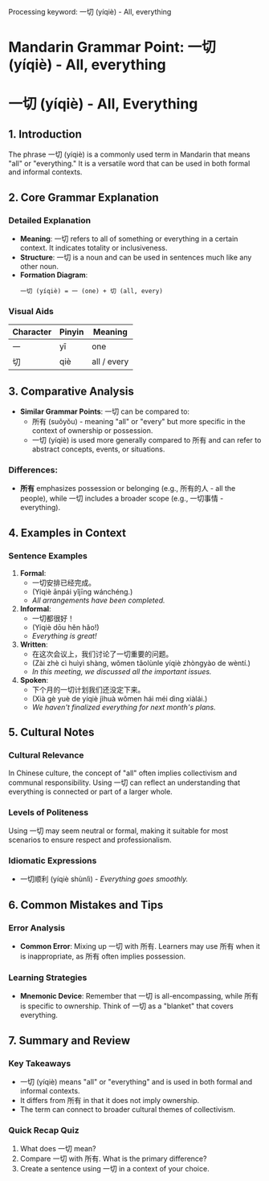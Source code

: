Processing keyword: 一切 (yíqiè) - All, everything
# Mandarin Grammar Point: 一切 (yíqiè) - All, everything
# 一切 (yíqiè) - All, Everything
## 1. Introduction
The phrase 一切 (yíqiè) is a commonly used term in Mandarin that means "all" or "everything." It is a versatile word that can be used in both formal and informal contexts. 
## 2. Core Grammar Explanation
### Detailed Explanation
- **Meaning**: 一切 refers to all of something or everything in a certain context. It indicates totality or inclusiveness.
- **Structure**: 一切 is a noun and can be used in sentences much like any other noun.
- **Formation Diagram**:
  ```
  一切 (yíqiè) = 一 (one) + 切 (all, every)
  ```
### Visual Aids
| Character | Pinyin | Meaning     |
|-----------|--------|-------------|
| 一        | yī     | one         |
| 切       | qiè    | all / every  |
## 3. Comparative Analysis
- **Similar Grammar Points**: 一切 can be compared to:
  - 所有 (suǒyǒu) - meaning "all" or "every" but more specific in the context of ownership or possession.
  - 一切 (yíqiè) is used more generally compared to 所有 and can refer to abstract concepts, events, or situations.
### Differences:
- **所有** emphasizes possession or belonging (e.g., 所有的人 - all the people), while 一切 includes a broader scope (e.g., 一切事情 - everything).
## 4. Examples in Context
### Sentence Examples
1. **Formal**: 
   - 一切安排已经完成。 
   - (Yíqiè ānpái yǐjīng wánchéng.)
   - *All arrangements have been completed.*
2. **Informal**:
   - 一切都很好！ 
   - (Yíqiè dōu hěn hǎo!)
   - *Everything is great!*
3. **Written**:
   - 在这次会议上，我们讨论了一切重要的问题。
   - (Zài zhè cì huìyì shàng, wǒmen tǎolùnle yíqiè zhòngyào de wèntí.)
   - *In this meeting, we discussed all the important issues.*
4. **Spoken**:
   - 下个月的一切计划我们还没定下来。
   - (Xià gè yuè de yíqiè jìhuà wǒmen hái méi dìng xiàlái.)
   - *We haven't finalized everything for next month's plans.*
## 5. Cultural Notes
### Cultural Relevance
In Chinese culture, the concept of "all" often implies collectivism and communal responsibility. Using 一切 can reflect an understanding that everything is connected or part of a larger whole.
### Levels of Politeness
Using 一切 may seem neutral or formal, making it suitable for most scenarios to ensure respect and professionalism.
### Idiomatic Expressions
- 一切顺利 (yíqiè shùnlì) - *Everything goes smoothly.*
## 6. Common Mistakes and Tips
### Error Analysis
- **Common Error**: Mixing up 一切 with 所有. Learners may use 所有 when it is inappropriate, as 所有 often implies possession.
  
### Learning Strategies
- **Mnemonic Device**: Remember that 一切 is all-encompassing, while 所有 is specific to ownership. Think of 一切 as a "blanket" that covers everything.
## 7. Summary and Review
### Key Takeaways
- 一切 (yíqiè) means "all" or "everything" and is used in both formal and informal contexts.
- It differs from 所有 in that it does not imply ownership.
- The term can connect to broader cultural themes of collectivism.
### Quick Recap Quiz
1. What does 一切 mean?
2. Compare 一切 with 所有. What is the primary difference?
3. Create a sentence using 一切 in a context of your choice.
